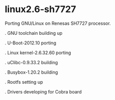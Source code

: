 linux2.6-sh7727
===============

Porting GNU/Linux on Renesas SH7727 processor.

. GNU toolchain building up

. U-Boot-2012.10 porting

. Linux kernel-2.6.32.60 porting

. uClibc-0.9.33.2 building

. Busybox-1.20.2 building

. Rootfs setting up

. Drivers developing for Cobra board

